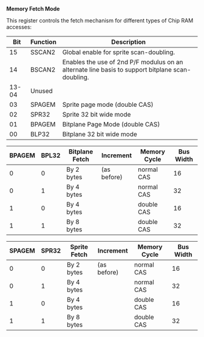 **Memory Fetch Mode**

This register controls the fetch mechanism for different types of Chip RAM accesses:

| Bit| Function| Description  |
|---|---|---  |
|15| SSCAN2| Global enable for sprite scan-doubling.  |
|14| BSCAN2| Enables the use of 2nd P/F modulus on an alternate line basis to support bitplane scan-doubling.  |
|13-04| Unused|   |
|03| SPAGEM| Sprite page mode (double CAS)  |
|02| SPR32| Sprite 32 bit wide mode  |
|01| BPAGEM| Bitplane Page Mode (double CAS)  |
|00| BLP32| Bitplane 32 bit wide mode|

|BPAGEM| BPL32| Bitplane Fetch| Increment| Memory Cycle| Bus Width  |
|---|---|---|---|---|---  |
|0| 0| By 2 bytes| (as before)| normal CAS| 16  |
|0| 1| By 4 bytes| | normal CAS| 32  |
|1| 0| By 4 bytes| | double CAS| 16  |
|1| 1| By 8 bytes| | double CAS| 32|

|SPAGEM| SPR32| Sprite Fetch| Increment| Memory Cycle| Bus Width  |
|---|---|---|---|---|---  |
|0| 0| By 2 bytes| (as before)| normal CAS| 16  |
|0| 1| By 4 bytes| | normal CAS| 32  |
|1| 0| By 4 bytes| | double CAS| 16  |
|1| 1| By 8 bytes| | double CAS| 32|

